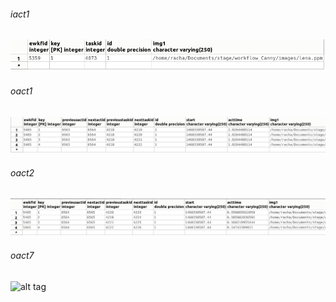 

######  iact1


![alt tag](https://github.com/rahyou/Stage/blob/master/images/map_reduce/iact1-mapreduce.png)

###### oact1


![alt tag](https://github.com/rahyou/Stage/blob/master/images/map_reduce/oact1-mapreduce.png)

###### oact2


![alt tag](https://github.com/rahyou/Stage/blob/master/images/map_reduce/oact2-mapreduce.png)

###### oact7


 ![alt tag](Stage/images/map_reduce/oact7-mapreduce.png)
